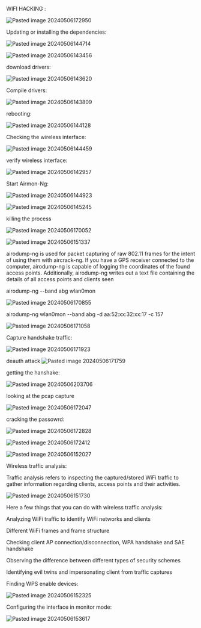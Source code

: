 WIFI HACKING :

![Pasted image 20240506172950](https://github.com/lm3nitro/Projects/assets/55665256/a685d2f4-61f2-4d69-b8ba-9736550094fd)

Updating or installing the dependencies:

![Pasted image 20240506144714](https://github.com/lm3nitro/Projects/assets/55665256/d44ed41e-88ff-4a4b-b222-63ee6f231c13)

![Pasted image 20240506143456](https://github.com/lm3nitro/Projects/assets/55665256/7a259634-c4e4-415a-9e2f-ca446ffc3923)

download drivers:

![Pasted image 20240506143620](https://github.com/lm3nitro/Projects/assets/55665256/b44bbd1e-643b-40c2-9bfc-359b25297ad3)

Compile drivers:

![Pasted image 20240506143809](https://github.com/lm3nitro/Projects/assets/55665256/76c734e3-a443-473f-8e05-a764358a024f)

rebooting:

![Pasted image 20240506144128](https://github.com/lm3nitro/Projects/assets/55665256/53b15088-281f-44df-a1a0-2003ba772fae)

Checking the wireless interface:

![Pasted image 20240506144459](https://github.com/lm3nitro/Projects/assets/55665256/c6c74459-2554-432c-b48a-df809485e34a)


verify wireless interface:


![Pasted image 20240506142957](https://github.com/lm3nitro/Projects/assets/55665256/746c61a6-12d8-4c2e-9ca6-2effe925746f)


Start Airmon-Ng:

![Pasted image 20240506144923](https://github.com/lm3nitro/Projects/assets/55665256/e77a0995-de1c-472d-af9d-eec3bc2f08cd)

![Pasted image 20240506145245](https://github.com/lm3nitro/Projects/assets/55665256/b378b673-3e01-4538-b558-fc46214d9a22)

killing the process 


![Pasted image 20240506170052](https://github.com/lm3nitro/Projects/assets/55665256/f000995c-3999-4ab0-81e2-151a8183e98d)


![Pasted image 20240506151337](https://github.com/lm3nitro/Projects/assets/55665256/a4fe54b5-1e41-4efe-adb1-cea922ded267)



airodump-ng  is  used for packet capturing of raw 802.11 frames for the intent of using them with aircrack-ng. If you have a GPS receiver connected to the computer, airodump-ng is capable of logging the coordinates of the found access points. Additionally, airodump-ng writes  out  a  text  file containing the details of all access points and clients seen


airodump-ng --band abg wlan0mon

![Pasted image 20240506170855](https://github.com/lm3nitro/Projects/assets/55665256/17e32f72-fb26-4c11-b7f3-3ec8c6763f6a)

airodump-ng  wlan0mon  --band abg -d aa:52:xx:32:xx:17  -c 157

![Pasted image 20240506171058](https://github.com/lm3nitro/Projects/assets/55665256/17db4bee-c3b9-4868-8ea8-ef93f140d408)

Capture handshake  traffic:

![Pasted image 20240506171923](https://github.com/lm3nitro/Projects/assets/55665256/920e6385-5802-440f-b8bd-d29226ac36c9)


deauth attack 
![Pasted image 20240506171759](https://github.com/lm3nitro/Projects/assets/55665256/37d1fd5f-aed5-4a3a-ae09-5a6a4366881c)

getting the hanshake:

![Pasted image 20240506203706](https://github.com/lm3nitro/Projects/assets/55665256/b24f592b-21af-4382-aa52-e6985de8ca51)

looking at the pcap capture

![Pasted image 20240506172047](https://github.com/lm3nitro/Projects/assets/55665256/dba870bc-bd1f-445e-8fcf-78566322240e)


cracking the passowrd:

![Pasted image 20240506172828](https://github.com/lm3nitro/Projects/assets/55665256/ccbeb01b-ec58-46ad-891d-23a13d899a7b)


![Pasted image 20240506172412](https://github.com/lm3nitro/Projects/assets/55665256/eaa7f11d-fc65-44f1-8c2c-15468ca6a3f9)


![Pasted image 20240506152027](https://github.com/lm3nitro/Projects/assets/55665256/256f8589-1fdb-4f6e-bc44-dbad54b89594)


Wireless traffic analysis:

Traffic analysis refers to inspecting the captured/stored WiFi traffic to gather information regarding clients, access points and their activities.

![Pasted image 20240506151730](https://github.com/lm3nitro/Projects/assets/55665256/39fb9ff8-519b-484c-8257-dd920724dce0)


Here a few things that you can do with wireless traffic analysis:

Analyzing WiFi traffic to identify WiFi networks and clients

Different WiFi frames and frame structure

Checking client AP connection/disconnection, WPA handshake and SAE handshake

Observing the difference between different types of security schemes

Identifying evil twins and impersonating client from traffic captures




Finding WPS enable devices:

![Pasted image 20240506152325](https://github.com/lm3nitro/Projects/assets/55665256/882bdaf1-22be-427d-885e-0cc8a769f9d5)


Configuring the interface in monitor mode:

![Pasted image 20240506153617](https://github.com/lm3nitro/Projects/assets/55665256/64168ca7-1678-4883-91ca-1eb5c8d667fb)



